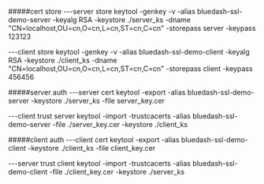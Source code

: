 #####cert store
---server store
keytool -genkey -v -alias bluedash-ssl-demo-server -keyalg RSA -keystore ./server_ks -dname "CN=localhost,OU=cn,O=cn,L=cn,ST=cn,C=cn" -storepass server -keypass 123123

---client store
keytool -genkey -v -alias bluedash-ssl-demo-client -keyalg RSA -keystore ./client_ks -dname "CN=localhost,OU=cn,O=cn,L=cn,ST=cn,C=cn" -storepass client -keypass 456456

#####server auth
---server cert
keytool -export -alias bluedash-ssl-demo-server -keystore ./server_ks -file server_key.cer

---client trust server
keytool -import -trustcacerts -alias bluedash-ssl-demo-server -file ./server_key.cer -keystore ./client_ks

#####client auth
---client cert
keytool -export -alias bluedash-ssl-demo-client -keystore ./client_ks -file client_key.cer

---server trust client
keytool -import -trustcacerts -alias bluedash-ssl-demo-client -file ./client_key.cer -keystore ./server_ks